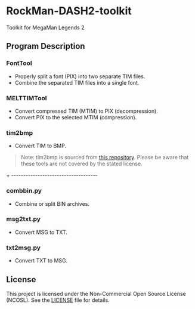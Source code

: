 # RockMan-DASH2-toolkit
Toolkit for MegaMan Legends 2


## Program Description

### FontTool
- Properly split a font (PIX) into two separate TIM files.
- Combine the separated TIM files into a single font.

### MELTTIMTool
- Convert compressed TIM (MTIM) to PIX (decompression).
- Convert PIX to the selected MTIM (compression).

### tim2bmp
- Convert TIM to BMP.

> Note: tim2bmp is sourced from [this repository](https://github.com/ColdSauce/psxsdk). Please be aware that these tools are not covered by the stated license.

\+ ------------------------------------

### combbin.py
- Combine or split BIN archives.

### msg2txt.py
- Convert MSG to TXT.

### txt2msg.py
- Convert TXT to MSG.


## License

This project is licensed under the Non-Commercial Open Source License (NCOSL). See the [LICENSE](./LICENSE) file for details.
